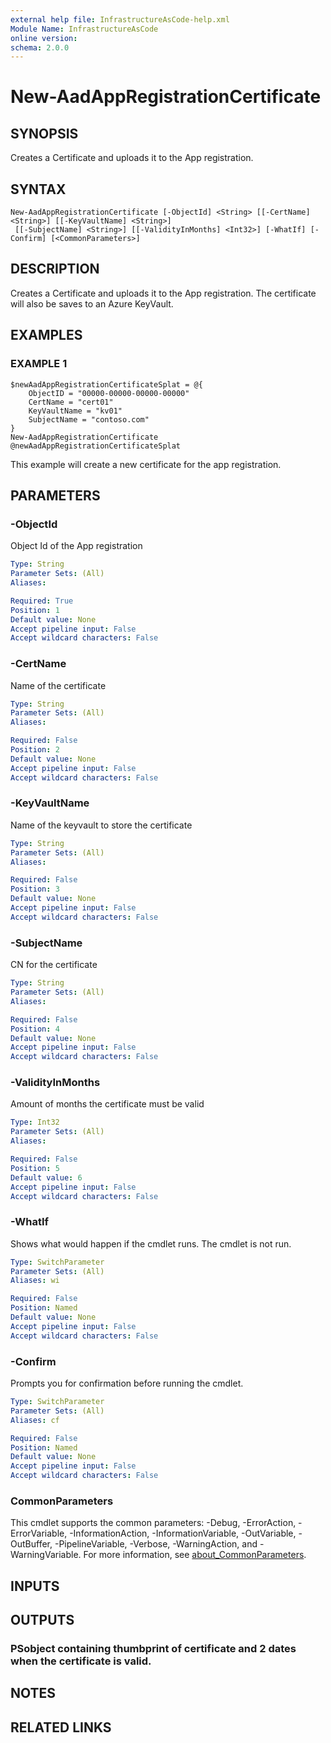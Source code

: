 ```yaml
---
external help file: InfrastructureAsCode-help.xml
Module Name: InfrastructureAsCode
online version:
schema: 2.0.0
---
```


# New-AadAppRegistrationCertificate

## SYNOPSIS
Creates a Certificate and uploads it to the App registration.

## SYNTAX

```
New-AadAppRegistrationCertificate [-ObjectId] <String> [[-CertName] <String>] [[-KeyVaultName] <String>]
 [[-SubjectName] <String>] [[-ValidityInMonths] <Int32>] [-WhatIf] [-Confirm] [<CommonParameters>]
```

## DESCRIPTION
Creates a Certificate and uploads it to the App registration.
The certificate will also be saves to an Azure KeyVault.

## EXAMPLES

### EXAMPLE 1
```
$newAadAppRegistrationCertificateSplat = @{
    ObjectID = "00000-00000-00000-00000"
    CertName = "cert01"
    KeyVaultName = "kv01"
    SubjectName = "contoso.com"
}
New-AadAppRegistrationCertificate @newAadAppRegistrationCertificateSplat
```

This example will create a new certificate for the app registration.

## PARAMETERS

### -ObjectId
Object Id of the App registration

```yaml
Type: String
Parameter Sets: (All)
Aliases:

Required: True
Position: 1
Default value: None
Accept pipeline input: False
Accept wildcard characters: False
```

### -CertName
Name of the certificate

```yaml
Type: String
Parameter Sets: (All)
Aliases:

Required: False
Position: 2
Default value: None
Accept pipeline input: False
Accept wildcard characters: False
```

### -KeyVaultName
Name of the keyvault to store the certificate

```yaml
Type: String
Parameter Sets: (All)
Aliases:

Required: False
Position: 3
Default value: None
Accept pipeline input: False
Accept wildcard characters: False
```

### -SubjectName
CN for the certificate

```yaml
Type: String
Parameter Sets: (All)
Aliases:

Required: False
Position: 4
Default value: None
Accept pipeline input: False
Accept wildcard characters: False
```

### -ValidityInMonths
Amount of months the certificate must be valid

```yaml
Type: Int32
Parameter Sets: (All)
Aliases:

Required: False
Position: 5
Default value: 6
Accept pipeline input: False
Accept wildcard characters: False
```

### -WhatIf
Shows what would happen if the cmdlet runs. The cmdlet is not run.

```yaml
Type: SwitchParameter
Parameter Sets: (All)
Aliases: wi

Required: False
Position: Named
Default value: None
Accept pipeline input: False
Accept wildcard characters: False
```

### -Confirm
Prompts you for confirmation before running the cmdlet.

```yaml
Type: SwitchParameter
Parameter Sets: (All)
Aliases: cf

Required: False
Position: Named
Default value: None
Accept pipeline input: False
Accept wildcard characters: False
```

### CommonParameters
This cmdlet supports the common parameters: -Debug, -ErrorAction, -ErrorVariable, -InformationAction, -InformationVariable, -OutVariable, -OutBuffer, -PipelineVariable, -Verbose, -WarningAction, and -WarningVariable. For more information, see [about_CommonParameters](http://go.microsoft.com/fwlink/?LinkID=113216).

## INPUTS

## OUTPUTS

### PSobject containing thumbprint of certificate and 2 dates when the certificate is valid.
## NOTES

## RELATED LINKS
